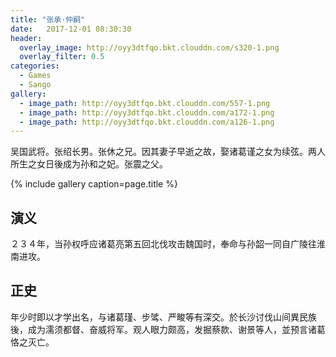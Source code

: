 ```yaml
---
title: "张承·仲嗣"
date:   2017-12-01 08:30:30
header:
  overlay_image: http://oyy3dtfqo.bkt.clouddn.com/s320-1.png
  overlay_filter: 0.5
categories:
  - Games
  - Sango
gallery:
  - image_path: http://oyy3dtfqo.bkt.clouddn.com/557-1.png
  - image_path: http://oyy3dtfqo.bkt.clouddn.com/a172-1.png
  - image_path: http://oyy3dtfqo.bkt.clouddn.com/a126-1.png
---
```


吴国武将。张绍长男。张休之兄。因其妻子早逝之故，娶诸葛谨之女为续弦。两人所生之女日後成为孙和之妃。张震之父。

{% include gallery caption=page.title %}

## 演义

２３４年，当孙权呼应诸葛亮第五回北伐攻击魏国时，奉命与孙韶一同自广陵往淮南进攻。

## 正史

年少时即以才学出名，与诸葛瑾、步骘、严畯等有深交。於长沙讨伐山间異民族後，成为濡须都督、奋威将军。观人眼力颇高，发掘蔡款、谢景等人，並预言诸葛恪之灭亡。